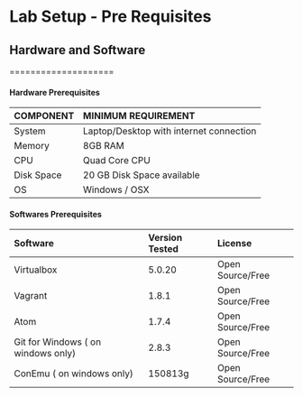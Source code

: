 # Lab Setup - Pre Requisites
## Hardware and Software
====================

#### Hardware  Prerequisites

| COMPONENT    | MINIMUM REQUIREMENT     |
| :------------- | :------------- |
| System      | Laptop/Desktop with internet connection       |
| Memory |  8GB RAM |
|  CPU    |  Quad Core CPU |
| Disk Space | 20 GB Disk Space available |
| OS |  Windows / OSX |

####  Softwares Prerequisites

| Software  | Version Tested     | License     |
| :------------- | :------------- | :------------- |
| Virtualbox       | 5.0.20      | Open Source/Free |
| Vagrant | 1.8.1 | Open Source/Free |
| Atom | 1.7.4  | Open Source/Free |
| Git for Windows ( on windows only) | 2.8.3 | Open Source/Free |
| ConEmu ( on windows only) | 150813g | Open Source/Free |
